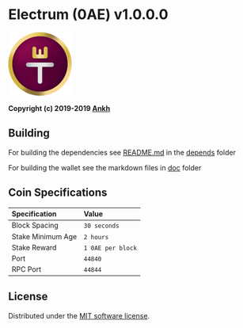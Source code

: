 # **Electrum (0AE) v1.0.0.0**

![0AC logo](https://github.com/Ankh-Trust/electrum-core/blob/master/src/qt/res/icons/about.png)

**Copyright (c) 2019-2019 [Ankh](https://ankh.foundation)**

## Building

For building the dependencies see [README.md](depends/README.md) in the [depends](depends) folder

For building the wallet see the markdown files in [doc](doc) folder

## Coin Specifications

| Specification | Value |
|:-----------|:-----------|
| Block Spacing | `30 seconds` |
| Stake Minimum Age | `2 hours` |
 | Stake Reward | `1 0AE per block` | 
| Port | `44840` |
| RPC Port | `44844` |

License
---------------------
Distributed under the [MIT software license](http://www.opensource.org/licenses/mit-license.php).
